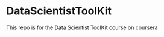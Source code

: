 DataScientistToolKit
====================

This repo is for the Data Scientist ToolKit course on coursera
